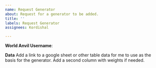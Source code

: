 ```yaml
---
name: Request Generator
about: Request for a generator to be added.
title: ''
labels: Request Generator
assignees: Kordishal

---
```


**World Anvil Username**:

**Data**
Add a link to a google sheet or other table data for me to use as the basis for the generator. Add a second column with weights if needed.
